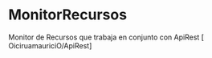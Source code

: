 # MonitorRecursos
Monitor de Recursos que trabaja en conjunto con ApiRest [ OiciruamauriciO/ApiRest]
